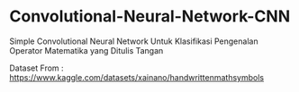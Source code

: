 # Convolutional-Neural-Network-CNN

Simple Convolutional Neural Network Untuk Klasifikasi Pengenalan Operator Matematika yang Ditulis Tangan

Dataset From : https://www.kaggle.com/datasets/xainano/handwrittenmathsymbols